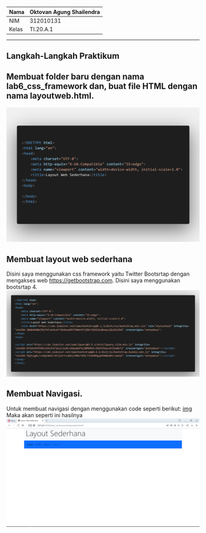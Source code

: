 | Nama  | Oktovan Agung Shailendra|
|-------|-------------------------|
|NIM    |312010131                |
| Kelas | TI.20.A.1               |

---

## Langkah-Langkah Praktikum

## Membuat folder baru dengan nama **lab6_css_framework** dan, buat file HTML dengan nama **layoutweb.html**.
![img](img/img1.png)

## Membuat layout web sederhana
Disini saya menggunakan css framework yaitu Twitter Bootsrtap dengan mengakses web https://getbootstrap.com. Disini saya menggunakan bootsrtap 4.
![img](img/img2.png)

## Membuat Navigasi.
Untuk membuat navigasi dengan menggunakan code seperti berikut:
[img](img/img3.png)
Maka akan seperti ini hasilnya
![img](img/img4.png)